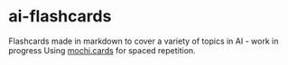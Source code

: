 # ai-flashcards
Flashcards made in markdown to cover a variety of topics in AI - work in progress
Using [mochi.cards](https://mochi.cards) for spaced repetition.
